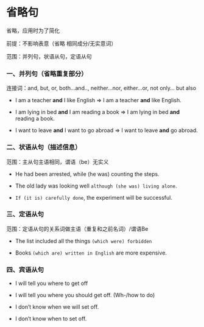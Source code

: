 # 省略句

省略，应用时为了简化

前提：不影响表意（省略 相同成分/无实意词）

范围：并列句，状语从句，定语从句

### 一、并列句（省略重复部分）

连接词：and, but, or, both…and.., neither…nor, either…or, not only… but also

- I am a teacher **and** I like English =&gt; I am a teacher **and** like English.

- I am lying in bed **and** I am reading a book =&gt; I am lying in bed **and** reading a book.

- I want to leave **and** I want to go abroad =&gt; I want to leave **and** go abroad.


### 二、状语从句（描述信息）

范围：主从句主语相同，谓语（be）无实义

- He had been arrested, while (he was) counting the steps.  

- The old lady was looking well `although (she was) living alone`.

- `If (it is) carefully done`, the experiment will be successful.


### 三、定语从句

范围：定语从句的关系词做主语（重复和之前名词）/谓语Be

- The list included all the things `(which were) forbidden` 

- Books `(which are) written in English` are more expensive.


### 四、宾语从句
- I will tell you where to get off
- I will tell you where you should get off. (Wh-/how to do)

- I don’t know when we will set off.
- I don’t know when to set off.